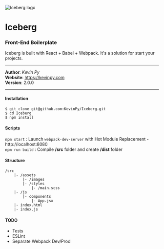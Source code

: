 ![Iceberg logo](https://kevinpy.com/Projects/Iceberg/out/iceberg-logo.png)
# Iceberg
### Front-End Boilerplate
Iceberg is built with React + Babel + Webpack. It's a solution for start your projects.
***
**Author**: *Kevin Py*<br />
**Website**: <https://kevinpy.com><br />
**Version**: 2.0.0
***
#### Installation
```
$ git clone git@github.com:KevinPy/Iceberg.git
$ cd Iceberg
$ npm install
```
#### Scripts
`npm start` : Launch `webpack-dev-server` with Hot Module Replacement - http://localhost:8080<br />
`npm run build` : Compile **/src** folder and create **/dist** folder<br />
#### Structure
```
/src
    |- /assets
        |- /images
        |- /styles
            |- /main.scss
    |- /js
        |- components
            |- App.jsx
    |- index.html
    |- index.js
```
#### TODO
- Tests
- ESLint
- Separate Webpack Dev/Prod